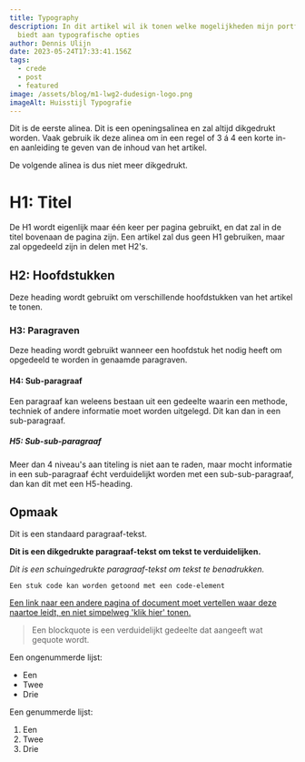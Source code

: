 ```yaml
---
title: Typography
description: In dit artikel wil ik tonen welke mogelijkheden mijn portfolio
  biedt aan typografische opties
author: Dennis Ulijn
date: 2023-05-24T17:33:41.156Z
tags:
  - crede
  - post
  - featured
image: /assets/blog/m1-lwg2-dudesign-logo.png
imageAlt: Huisstijl Typografie
---
```

D﻿it is de eerste alinea. Dit is een openingsalinea en zal altijd dikgedrukt worden. Vaak gebruik ik deze alinea om in een regel of 3 á 4 een korte in- en aanleiding te geven van de inhoud van het artikel.

D﻿e volgende alinea is dus niet meer dikgedrukt.

# H﻿1: Titel

D﻿e H1 wordt eigenlijk maar één keer per pagina gebruikt, en dat zal in de titel bovenaan de pagina zijn. Een artikel zal dus geen H1 gebruiken, maar zal opgedeeld zijn in delen met H2's.

## H﻿2: Hoofdstukken

Deze heading wordt gebruikt om verschillende hoofdstukken van het artikel te tonen.

### H﻿3: Paragraven

D﻿eze heading wordt gebruikt wanneer een hoofdstuk het nodig heeft om opgedeeld te worden in genaamde paragraven.

#### H﻿4: Sub-paragraaf

E﻿en paragraaf kan weleens bestaan uit een gedeelte waarin een methode, techniek of andere informatie moet worden uitgelegd. Dit kan dan in een sub-paragraaf.

##### H﻿5: Sub-sub-paragraaf

M﻿eer dan 4 niveau's aan titeling is niet aan te raden, maar mocht informatie in een sub-paragraaf écht verduidelijkt worden met een sub-sub-paragraaf, dan kan dit met een H5-heading.

## O﻿pmaak

D﻿it is een standaard paragraaf-tekst.

**D﻿it is een dikgedrukte paragraaf-tekst om tekst te verduidelijken.**

*D﻿it is een schuingedrukte paragraaf-tekst om tekst te benadrukken.*

`E﻿en stuk code kan worden getoond met een code-element`

[E﻿en link naar een andere pagina of document moet vertellen waar deze naartoe leidt, en niet simpelweg 'klik hier' tonen.](dennisulijn.com)

> Een blockquote is een verduidelijkt gedeelte dat aangeeft wat gequote wordt.

Een ongenummerde lijst:

* E﻿en
* T﻿wee
* D﻿rie

E﻿en genummerde lijst:

1. E﻿en
2. T﻿wee
3. D﻿rie